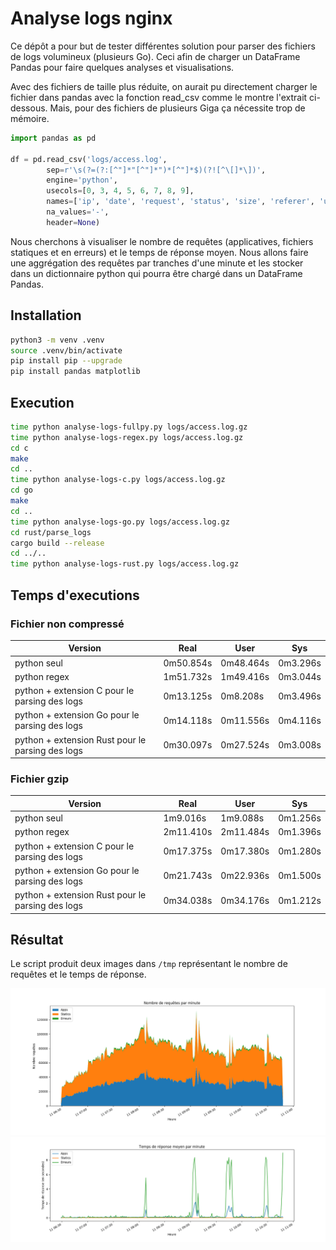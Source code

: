 Analyse logs nginx
==================

Ce dépôt a pour but de tester différentes solution pour parser des fichiers de logs volumineux (plusieurs Go). Ceci afin de charger un DataFrame Pandas pour faire quelques analyses et visualisations.

Avec des fichiers de taille plus réduite, on aurait pu directement charger le fichier dans pandas avec la fonction read_csv comme le montre l'extrait ci-dessous. Mais, pour des fichiers de plusieurs Giga ça nécessite trop de mémoire.

```python
import pandas as pd

df = pd.read_csv('logs/access.log',
        sep=r'\s(?=(?:[^"]*"[^"]*")*[^"]*$)(?![^\[]*\])',
        engine='python',
        usecols=[0, 3, 4, 5, 6, 7, 8, 9],
        names=['ip', 'date', 'request', 'status', 'size', 'referer', 'user_agent', 'rt'],
        na_values='-',
        header=None)
```

Nous cherchons à visualiser le nombre de requêtes (applicatives, fichiers statiques et en erreurs) et le temps de réponse moyen. Nous allons faire une aggrégation des requêtes par tranches d'une minute et les stocker dans un dictionnaire python qui pourra être chargé dans un DataFrame Pandas.

Installation
------------

``` bash
python3 -m venv .venv
source .venv/bin/activate
pip install pip --upgrade
pip install pandas matplotlib
```

Execution
---------

```bash
time python analyse-logs-fullpy.py logs/access.log.gz
time python analyse-logs-regex.py logs/access.log.gz
cd c
make
cd ..
time python analyse-logs-c.py logs/access.log.gz
cd go
make
cd ..
time python analyse-logs-go.py logs/access.log.gz
cd rust/parse_logs
cargo build --release
cd ../..
time python analyse-logs-rust.py logs/access.log.gz
```

Temps d'executions
------------------

### Fichier non compressé

| Version | Real | User | Sys |
|---------|------|------|-----|
| python seul | 0m50.854s | 0m48.464s | 0m3.296s |
| python regex | 1m51.732s | 1m49.416s | 0m3.044s |
| python + extension C pour le parsing des logs | 0m13.125s | 0m8.208s | 0m3.496s |
| python + extension Go pour le parsing des logs | 0m14.118s | 0m11.556s | 0m4.116s |
| python + extension Rust pour le parsing des logs | 0m30.097s | 0m27.524s | 0m3.008s |

### Fichier gzip

| Version | Real | User | Sys |
|---------|------|------|-----|
| python seul | 1m9.016s | 1m9.088s | 0m1.256s |
| python regex | 2m11.410s | 2m11.484s | 0m1.396s |
| python + extension C pour le parsing des logs | 0m17.375s | 0m17.380s | 0m1.280s |
| python + extension Go pour le parsing des logs | 0m21.743s |  0m22.936s | 0m1.500s |
| python + extension Rust pour le parsing des logs | 0m34.038s |  0m34.176s | 0m1.212s |

Résultat
--------

Le script produit deux images dans `/tmp` représentant le nombre de requêtes et le temps de réponse.

![Nombre de requêtes](out/nb_requests.png)
![Temps de réponse moyen](out/rt_requests.png)
